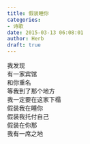 ```yaml
---  
title: 假装睡你  
categories:  
- 诗歌  
date: 2015-03-13 06:08:01  
author: Herb  
draft: true
---  
```

我发现  
有一家宾馆  
和你重名  
等我到了那个地方  
我一定要在这家下榻  
假装我在睡你  
假装我托付自己  
假装在你那  
我有一席之地